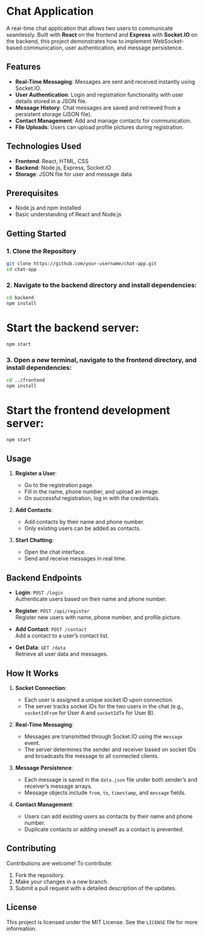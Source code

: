 # Chat Application

A real-time chat application that allows two users to communicate seamlessly. Built with **React** on the frontend and **Express** with **Socket.IO** on the backend, this project demonstrates how to implement WebSocket-based communication, user authentication, and message persistence.

## Features

- **Real-Time Messaging**: Messages are sent and received instantly using Socket.IO.
- **User Authentication**: Login and registration functionality with user details stored in a JSON file.
- **Message History**: Chat messages are saved and retrieved from a persistent storage (JSON file).
- **Contact Management**: Add and manage contacts for communication.
- **File Uploads**: Users can upload profile pictures during registration.

## Technologies Used

- **Frontend**: React, HTML, CSS
- **Backend**: Node.js, Express, Socket.IO
- **Storage**: JSON file for user and message data

## Prerequisites

- Node.js and npm installed
- Basic understanding of React and Node.js

## Getting Started

### 1. Clone the Repository
   ```bash
   git clone https://github.com/your-username/chat-app.git
   cd chat-app
   ```
### 2. Navigate to the backend directory and install dependencies:

```bash
cd backend
npm install
```
# Start the backend server:

```bash
npm start
```

### 3. Open a new terminal, navigate to the frontend directory, and install dependencies:

```bash
cd ../frontend
npm install
```
# Start the frontend development server:

```bash
npm start
```

## Usage

1. **Register a User**:
   - Go to the registration page.
   - Fill in the name, phone number, and upload an image.
   - On successful registration, log in with the credentials.

2. **Add Contacts**:
   - Add contacts by their name and phone number.
   - Only existing users can be added as contacts.

3. **Start Chatting**:
   - Open the chat interface.
   - Send and receive messages in real time.

## Backend Endpoints

- **Login**: `POST /login`  
  Authenticate users based on their name and phone number.  

- **Register**: `POST /api/register`  
  Register new users with name, phone number, and profile picture.  

- **Add Contact**: `POST /contact`  
  Add a contact to a user’s contact list.  

- **Get Data**: `GET /data`  
  Retrieve all user data and messages.  

## How It Works

1. **Socket Connection**:
   - Each user is assigned a unique socket ID upon connection.
   - The server tracks socket IDs for the two users in the chat (e.g., `socketIdFrom` for User A and `socketIdTo` for User B).

2. **Real-Time Messaging**:
   - Messages are transmitted through Socket.IO using the `message` event.
   - The server determines the sender and receiver based on socket IDs and broadcasts the message to all connected clients.

3. **Message Persistence**:
   - Each message is saved in the `data.json` file under both sender’s and receiver’s message arrays.
   - Message objects include `from`, `to`, `timestamp`, and `message` fields.

4. **Contact Management**:
   - Users can add existing users as contacts by their name and phone number.
   - Duplicate contacts or adding oneself as a contact is prevented.
## Contributing

Contributions are welcome! To contribute:
1. Fork the repository.
2. Make your changes in a new branch.
3. Submit a pull request with a detailed description of the updates.

## License

This project is licensed under the MIT License. See the `LICENSE` file for more information.
